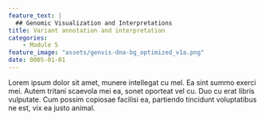 ```yaml
---
feature_text: |
  ## Genomic Visualization and Interpretations
title: Variant annotation and interpretation
categories:
    - Module 5
feature_image: "assets/genvis-dna-bg_optimized_v1a.png"
date: 0005-01-01
---
```


Lorem ipsum dolor sit amet, munere intellegat cu mel. Ea sint summo exerci mei. Autem tritani scaevola mei ea, sonet oporteat vel cu. Duo cu erat libris vulputate. Cum possim copiosae facilisi ea, partiendo tincidunt voluptatibus ne est, vix ea justo animal.
